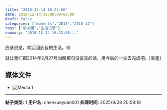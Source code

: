 ```yaml
---
title: "2018-12-14 16:22:50"
date: 2018-12-14T10:00:00+08:00
draft: false
categories: ["moments","2018","2018-12"]
tags: ["朋友圈","生活记录"]
summary: "2018-12-14 16:22:50..."
---
```


应该说是，欢迎回到我的生活。😄

就让我们把2014年2月27号当晚那句没说完的话，用今后的一生去完成吧。[害羞]

## 媒体文件

- ![Media 1](/Moments/photos/2018-12-14/201812141622500.jpg)

---

**帖子类型:** 1
**用户名:** chenxueyuan001
**处理时间:** 2025/8/28 20:59:18